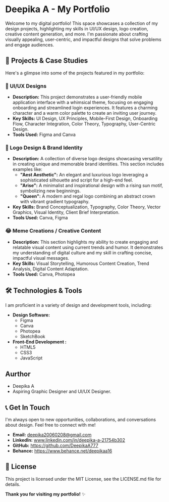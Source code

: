 # Deepika A - My Portfolio

Welcome to my digital portfolio! This space showcases a collection of my design projects, highlighting my skills in UI/UX design, logo creation, creative content generation, and more. I'm passionate about crafting visually appealing, user-centric, and impactful designs that solve problems and engage audiences.

## 🚀 Projects & Case Studies

Here's a glimpse into some of the projects featured in my portfolio:

### 📱 UI/UX Designs
* **Description:** This project demonstrates a user-friendly mobile application interface with a whimsical theme, focusing on engaging onboarding and streamlined login experiences. It features a charming character and a warm color palette to create an inviting user journey.
* **Key Skills:** UI Design, UX Principles, Mobile-First Design, Onboarding Flow, Character Integration, Color Theory, Typography, User-Centric Design.
* **Tools Used:**  Figma and Canva

### 🎨 Logo Design & Brand Identity
* **Description:** A collection of diverse logo designs showcasing versatility in creating unique and memorable brand identities. This section includes examples like:
    * **"Aest Aesthetic":** An elegant and luxurious logo leveraging a sophisticated silhouette and script for a high-end feel.
    * **"Arise":** A minimalist and inspirational design with a rising sun motif, symbolizing new beginnings.
    * **"Queen":** A modern and regal logo combining an abstract crown with vibrant gradient typography.
* **Key Skills:** Brand Conceptualization, Typography, Color Theory, Vector Graphics, Visual Identity, Client Brief Interpretation.
* **Tools Used:**  Canva, Figma

### 😂 Meme Creations / Creative Content
* **Description:** This section highlights my ability to create engaging and relatable visual content using current trends and humor. It demonstrates my understanding of digital culture and my skill in crafting concise, impactful visual messages.
* **Key Skills:** Visual Storytelling, Humorous Content Creation, Trend Analysis, Digital Content Adaptation.
* **Tools Used:** Canva, Photopea

## 🛠️ Technologies & Tools

I am proficient in a variety of design and development tools, including:

* **Design Software:**
    * Figma
    * Canva
    * Photopea
    * SketchBook
* **Front-End Development :**
    * HTML5
    * CSS3
    * JavaScript

## Aurthor
- Deepika A
- Aspiring Graphic Designer and UI/UX Designer.

## 📞 Get In Touch

I'm always open to new opportunities, collaborations, and conversations about design. Feel free to connect with me!

* **Email:** deepika20060208@gmail.com
* **LinkedIn:** www.linkedin.com/in/deepika-a-21754b302
* **GitHub:** https://github.com/DeepikaA777
* **Behance:** https://www.behance.net/deepikaa16

## 📄 License

This project is licensed under the MIT License, see the LICENSE.md file for details.

  
**Thank you for visiting my portfolio!** ✨
